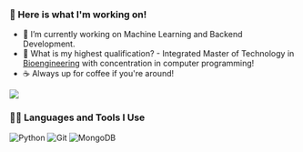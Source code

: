 

### 🧰 Here is what I'm working on!  

- 🔭 I’m currently working on Machine Learning and Backend Development.
- 🤔 What is my highest qualification? - Integrated Master of Technology in [Bioengineering](https://mitbio.edu.in/) with concentration in computer programming! 
- ☕️ Always up for coffee if you're around! 


<a href="https://github.com/404"><img src="https://user-images.githubusercontent.com/73097560/115834477-dbab4500-a447-11eb-908a-139a6edaec5c.gif"></a>

### 👨‍💻 Languages and Tools I Use

![Python](https://img.shields.io/badge/Python-000?style=plastic&logo=Python&logoColor=3776AB)
![Git](https://img.shields.io/badge/Git-000?style=plastic&logo=Git&logoColor=F05032)
![MongoDB](https://img.shields.io/badge/MongoDB-000?&style=plastic&logo=mongodb&logoColor=13aa52)
